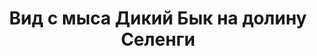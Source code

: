 ---
title: Вид с мыса Дикий Бык на долину Селенги
location: Мыс Дикий Бык, Река Селенга. Прибайкальский район, Республика Бурятия, Россия
thumb_width: 150
taxonomy:
    tag:
        - main_gallery
---